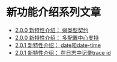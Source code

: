 # 新功能介绍系列文章

* [2.0.0 新特性介绍： 弱类型契约](features/weak-type-contrast.md)
* [2.0.0 新特性介绍： 多配置中心支持](features/configuration-sources.md)
* [2.0.1 新特性介绍： date和date-time](features/date-time.md)
* [2.0.1 新特性介绍： 在日志中记录trace id](features/trace-id.md)